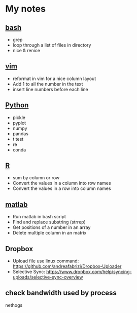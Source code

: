  # My notes

 ## [bash](bash.md)
* grep
* loop through a list of files in directory
* nice & renice

## [vim](vim.md)
* reformat in vim for a nice column layout
* Add 1 to all the number in the text
* insert line numbers before each line

## [Python](Python.md)
* pickle
* pyplot
* numpy
* pandas
* t test
* re
* conda

## [R](R.md)
* sum by column or row
* Convert the values in a column into row names 
* Convert the values in a row into column names 

## [matlab](matlab.md)
* Run matlab in bash script
* Find and replace substring (strrep)
* Get positions of a number in an array
* Delete multiple column in an matrix

## Dropbox
* Upload file use linux command: https://github.com/andreafabrizi/Dropbox-Uploader
* Selective Sync: https://www.dropbox.com/help/syncing-uploads/selective-sync-overview

## check bandwidth used by process
nethogs
